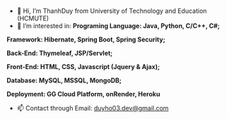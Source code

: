 - 👋 Hi, I’m ThanhDuy from University of Technology and Education (HCMUTE)
- 👀 I’m interested in:
<b>Programing Language: Java, Python, C/C++, C#; </b>

<b>Framework: Hibernate, Spring Boot, Spring Security; </b>

<b>Back-End: Thymeleaf, JSP/Servlet; </b>

<b>Front-End: HTML, CSS, Javascript (Jquery & Ajax); </b>

<b>Database: MySQL, MSSQL, MongoDB; </b>

<b>Deployment: GG Cloud Platform, onRender, Heroku</b>

- 📫 Contact through Email: duyho03.dev@gmail.com

